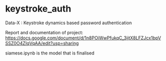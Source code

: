 # keystroke_auth
Data-X : Keystroke dynamics based password authentication

Report and documentation of project: https://docs.google.com/document/d/1n8POiWwPfukqC_3ijtX8LFZJcx1bpVSSZ0O4ZIqVqAA/edit?usp=sharing

siamese.ipynb is the model that is finalised
